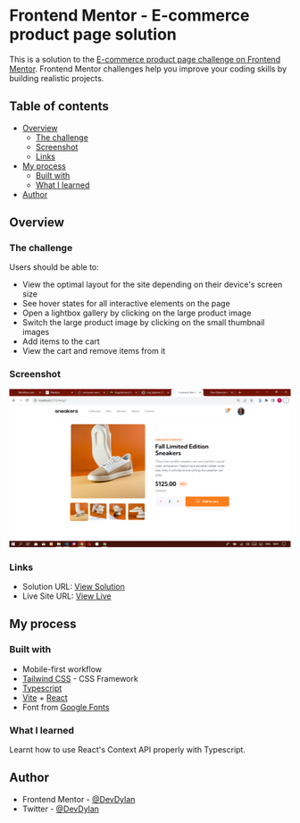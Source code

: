 # Frontend Mentor - E-commerce product page solution

This is a solution to the [E-commerce product page challenge on Frontend Mentor](https://www.frontendmentor.io/challenges/ecommerce-product-page-UPsZ9MJp6). Frontend Mentor challenges help you improve your coding skills by building realistic projects.

## Table of contents

- [Overview](#overview)
  - [The challenge](#the-challenge)
  - [Screenshot](#screenshot)
  - [Links](#links)
- [My process](#my-process)
  - [Built with](#built-with)
  - [What I learned](#what-i-learned)
- [Author](#author)

## Overview

### The challenge

Users should be able to:

- View the optimal layout for the site depending on their device's screen size
- See hover states for all interactive elements on the page
- Open a lightbox gallery by clicking on the large product image
- Switch the large product image by clicking on the small thumbnail images
- Add items to the cart
- View the cart and remove items from it

### Screenshot

![Desktop Screenshot](./public/screenshot.png)

### Links

- Solution URL: [View Solution](https://www.frontendmentor.io/solutions/ecommerce-product-page-built-with-typescript-and-react-cR42zrrQxW)
- Live Site URL: [View Live](https://devdylann-ecommerce-product-page.netlify.app)

## My process

### Built with

- Mobile-first workflow
- [Tailwind CSS](https://tailwindcss.com/) - CSS Framework
- [Typescript](https://www.typescriptlang.org/)
- [Vite](https://vitejs.dev/) + [React](https://reactjs.org/)
- Font from [Google Fonts](https://fonts.google.com/)

### What I learned

Learnt how to use React's Context API properly with Typescript.

## Author

- Frontend Mentor - [@DevDylan](https://www.frontendmentor.io/profile/Dev-Dylann)
- Twitter - [@DevDylan](https://twitter.com/TunmiseTubi)
